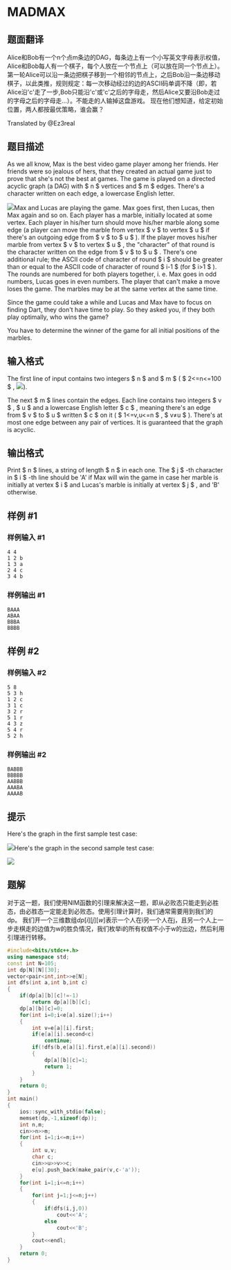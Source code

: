 # MADMAX

## 题面翻译

Alice和Bob有一个n个点m条边的DAG，每条边上有一个小写英文字母表示权值，Alice和Bob每人有一个棋子，每个人放在一个节点上（可以放在同一个节点上）。 第一轮Alice可以沿一条边把棋子移到一个相邻的节点上，之后Bob沿一条边移动棋子，以此类推，规则规定：每一次移动经过的边的ASCII码单调不降（即，若Alice沿'c'走了一步,Bob只能沿'c'或'c'之后的字母走，然后Alice又要沿Bob走过的字母之后的字母走...）。不能走的人输掉这盘游戏。 现在他们想知道，给定初始位置，两人都按最优策略，谁会赢？

Translated by @Ez3real

## 题目描述

As we all know, Max is the best video game player among her friends. Her friends were so jealous of hers, that they created an actual game just to prove that she's not the best at games. The game is played on a directed acyclic graph (a DAG) with $ n $ vertices and $ m $ edges. There's a character written on each edge, a lowercase English letter.

 ![](https://cdn.luogu.com.cn/upload/vjudge_pic/CF917B/069e27c85e808ca91bd505121a515c236f5fa449.png)Max and Lucas are playing the game. Max goes first, then Lucas, then Max again and so on. Each player has a marble, initially located at some vertex. Each player in his/her turn should move his/her marble along some edge (a player can move the marble from vertex $ v $ to vertex $ u $ if there's an outgoing edge from $ v $ to $ u $ ). If the player moves his/her marble from vertex $ v $ to vertex $ u $ , the "character" of that round is the character written on the edge from $ v $ to $ u $ . There's one additional rule; the ASCII code of character of round $ i $ should be greater than or equal to the ASCII code of character of round $ i-1 $ (for $ i>1 $ ). The rounds are numbered for both players together, i. e. Max goes in odd numbers, Lucas goes in even numbers. The player that can't make a move loses the game. The marbles may be at the same vertex at the same time.

Since the game could take a while and Lucas and Max have to focus on finding Dart, they don't have time to play. So they asked you, if they both play optimally, who wins the game?

You have to determine the winner of the game for all initial positions of the marbles.

## 输入格式

The first line of input contains two integers $ n $ and $ m $ ( $ 2<=n<=100 $ , ![](https://cdn.luogu.com.cn/upload/vjudge_pic/CF917B/b396341093c8de8c036bb0806e1ea2995564046d.png)).

The next $ m $ lines contain the edges. Each line contains two integers $ v $ , $ u $ and a lowercase English letter $ c $ , meaning there's an edge from $ v $ to $ u $ written $ c $ on it ( $ 1<=v,u<=n $ , $ v≠u $ ). There's at most one edge between any pair of vertices. It is guaranteed that the graph is acyclic.

## 输出格式

Print $ n $ lines, a string of length $ n $ in each one. The $ j $ -th character in $ i $ -th line should be 'A' if Max will win the game in case her marble is initially at vertex $ i $ and Lucas's marble is initially at vertex $ j $ , and 'B' otherwise.

## 样例 #1

### 样例输入 #1

```
4 4
1 2 b
1 3 a
2 4 c
3 4 b
```

### 样例输出 #1

```
BAAA
ABAA
BBBA
BBBB
```

## 样例 #2

### 样例输入 #2

```
5 8
5 3 h
1 2 c
3 1 c
3 2 r
5 1 r
4 3 z
5 4 r
5 2 h
```

### 样例输出 #2

```
BABBB
BBBBB
AABBB
AAABA
AAAAB
```

## 提示

Here's the graph in the first sample test case:

 ![](https://cdn.luogu.com.cn/upload/vjudge_pic/CF917B/f151740282c29ba680f87bf7d965be1031607fc5.png)Here's the graph in the second sample test case:

 ![](https://cdn.luogu.com.cn/upload/vjudge_pic/CF917B/69855104972fed090a243866610202e10d83d508.png)
 ## 题解
 对于这一题，我们使用NIM函数的引理来解决这一题，即从必败态只能走到必胜态，由必胜态一定能走到必败态。使用引理计算时，我们通常需要用到我们的dp。
我们开一个三维数组$dp[i][j][w]$表示一个人在i另一个人在j，且另一个人上一步走棋走的边值为w的胜负情况，我们枚举i的所有权值不小于w的出边，然后利用引理进行转移。

```cpp
#include<bits/stdc++.h>
using namespace std;
const int N=105;
int dp[N][N][30];
vector<pair<int,int>>e[N];
int dfs(int a,int b,int c)
{
	if(dp[a][b][c]!=-1)
		return dp[a][b][c];
	dp[a][b][c]=0;
	for(int i=0;i<e[a].size();i++)
	{
		int v=e[a][i].first;
		if(e[a][i].second<c)
			continue;
		if(!dfs(b,e[a][i].first,e[a][i].second))
		{
			dp[a][b][c]=1;
			return 1;
		}
	}
	return 0;
}
int main()
{
	ios::sync_with_stdio(false);
	memset(dp,-1,sizeof(dp));
	int n,m;
	cin>>n>>m;
	for(int i=1;i<=m;i++)
	{
		int u,v;
		char c;
		cin>>u>>v>>c;
		e[u].push_back(make_pair(v,c-'a'));
	}
	for(int i=1;i<=n;i++)
	{
		for(int j=1;j<=n;j++)
		{
			if(dfs(i,j,0))
				cout<<'A';
			else
				cout<<'B';
		}
		cout<<endl;
	}
	return 0;
}
```